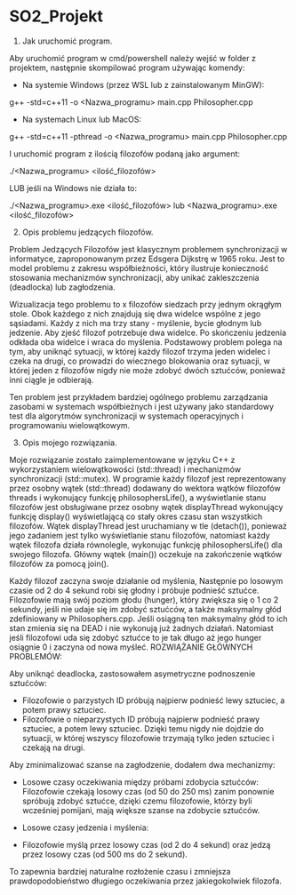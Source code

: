 # SO2_Projekt

1. Jak uruchomić program.

Aby uruchomić program w cmd/powershell należy wejść w folder z projektem, następnie skompilować program używając komendy:

- Na systemie Windows (przez WSL lub z zainstalowanym MinGW):
  
g++ -std=c++11 -o <Nazwa_programu> main.cpp Philosopher.cpp

- Na systemach Linux lub MacOS:
  
g++ -std=c++11 -pthread -o <Nazwa_programu> main.cpp Philosopher.cpp

I uruchomić program z ilością filozofów podaną jako argument:

./<Nazwa_programu> <ilość_filozofów>

LUB jeśli na Windows nie działa to:

./<Nazwa_programu>.exe <ilość_filozofów> lub <Nazwa_programu>.exe <ilość_filozofów>

2. Opis problemu jedzących filozofów.

Problem Jedzących Filozofów jest klasycznym problemem synchronizacji w informatyce, zaproponowanym przez Edsgera Dijkstrę w 1965 roku. Jest to model problemu z zakresu współbieżności, który ilustruje konieczność stosowania mechanizmów synchronizacji, aby unikać zakleszczenia (deadlocka) lub zagłodzenia.

Wizualizacja tego problemu to x filozofów siedzach przy jednym okrągłym stole. Obok każdego z nich znajdują się dwa widelce wspólne z jego sąsiadami. Każdy z nich ma trzy stany - myślenie, bycie głodnym lub jedzenie. Aby zjeść filozof potrzebuje dwa widelce. Po skończeniu jedzenia odkłada oba widelce i wraca do myślenia. Podstawowy problem polega na tym, aby uniknąć sytuacji, w której każdy filozof trzyma jeden widelec i czeka na drugi, co prowadzi do wiecznego blokowania oraz sytuacji, w której jeden z filozofów nigdy nie może zdobyć dwóch sztućców, ponieważ inni ciągle je odbierają.

Ten problem jest przykładem bardziej ogólnego problemu zarządzania zasobami w systemach współbieżnych i jest używany jako standardowy test dla algorytmów synchronizacji w systemach operacyjnych i programowaniu wielowątkowym.

3. Opis mojego rozwiązania.

Moje rozwiązanie zostało zaimplementowane w języku C++ z wykorzystaniem wielowątkowości (std::thread) i mechanizmów synchronizacji (std::mutex). W programie każdy filozof jest reprezentowany przez osobny wątek (std::thread) dodawany do wektora wątków filozofów threads i wykonujący funkcję philosophersLife(), a wyświetlanie stanu filozofów jest obsługiwane przez osobny wątek displayThread wykonujący funkcję display() wyświetlającą co stały okres czasu stan wszystkich filozofów.  Wątek displayThread jest uruchamiany w tle (detach()), ponieważ jego zadaniem jest tylko wyświetlanie stanu filozofów, natomiast każdy wątek filozofa działa równolegle, wykonując funkcję philosophersLife() dla swojego filozofa. Główny wątek (main()) oczekuje na zakończenie wątków filozofów za pomocą join().

Każdy filozof zaczyna swoje działanie od myślenia, Następnie po losowym czasie od 2 do 4 sekund robi się głodny i próbuje podnieść sztućce. Filozofowie mają swój poziom głodu (hunger), który zwiększa się o 1 co 2 sekundy, jeśli nie udaje się im zdobyć sztućców, a także maksymalny głód zdefiniowany w Philosophers.cpp. Jeśli osiągną ten maksymalny głód to ich stan zmienia się na DEAD i nie wykonują już żadnych działań. Natomiast jeśli filozofowi uda się zdobyć sztućce to je tak długo aż jego hunger osiągnie 0 i zaczyna od nowa myśleć.
ROZWIĄŻANIE GŁÓWNYCH PROBLEMÓW:

Aby uniknąć deadlocka, zastosowałem asymetryczne podnoszenie sztućców:

- Filozofowie o parzystych ID próbują najpierw podnieść lewy sztuciec, a potem prawy sztuciec.
- Filozofowie o nieparzystych ID próbują najpierw podnieść prawy sztuciec, a potem lewy sztuciec.
Dzięki temu nigdy nie dojdzie do sytuacji, w której wszyscy filozofowie trzymają tylko jeden sztuciec i czekają na drugi.

Aby zminimalizować szanse na zagłodzenie, dodałem dwa mechanizmy:

- Losowe czasy oczekiwania między próbami zdobycia sztućców:
Filozofowie czekają losowy czas (od 50 do 250 ms) zanim ponownie spróbują zdobyć sztućce, dzięki czemu filozofowie, którzy byli wcześniej pomijani, mają większe szanse na zdobycie sztućców.

- Losowe czasy jedzenia i myślenia:
- Filozofowie myślą przez losowy czas (od 2 do 4 sekund) oraz jedzą przez losowy czas (od 500 ms do 2 sekund).
  
To zapewnia bardziej naturalne rozłożenie czasu i zmniejsza prawdopodobieństwo długiego oczekiwania przez jakiegokolwiek filozofa.
